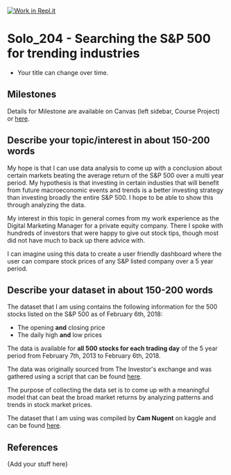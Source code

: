 [![Work in Repl.it](https://classroom.github.com/assets/work-in-replit-14baed9a392b3a25080506f3b7b6d57f295ec2978f6f33ec97e36a161684cbe9.svg)](https://classroom.github.com/online_ide?assignment_repo_id=313897&assignment_repo_type=GroupAssignmentRepo)
# Solo_204 - Searching the S&P 500 for trending industries

- Your title can change over time.

## Milestones

Details for Milestone are available on Canvas (left sidebar, Course Project) or [here](https://firas.moosvi.com/courses/data301/project/milestone01.html).

## Describe your topic/interest in about 150-200 words

My hope is that I can use data analysis to come up with a conclusion about certain markets beating the average return of the S&P 500 over a multi year period. My hypothesis is that investing in certain industies that will benefit from future macroeconomic events and trends is a better investing strategy than investing broadly the entire S&P 500. I hope to be able to show this through analyzing the data. 

My interest in this topic in general comes from my work experience as the Digital Marketing Manager for a private equity company. There I spoke with hundreds of investors that were happy to give out stock tips, though most did not have much to back up there advice with. 

I can imagine using this data to create a user friendly dashboard where the user can compare stock prices of any S&P listed company over a 5 year period.

## Describe your dataset in about 150-200 words

The dataset that I am using contains the following information for the 500 stocks listed on the S&P 500 as of February 6th, 2018:

- The opening **and** closing price 
- The daily high **and** low prices

The data is available for **all 500 stocks for each trading day** of the 5 year period from February 7th, 2013 to February 6th, 2018. 

The data was originally sourced from The Investor's exchange and was gathered using a script that can be found [here](https://github.com/CNuge/kaggle-code/blob/master/stock_data/getSandP.py.). 

The purpose of collecting the data set is to come up with a meaningful model that can beat the broad market returns by analyzing patterns and trends in stock market prices.

The dataset that I am using was compiled by **Cam Nugent** on kaggle and can be found [here](https://www.kaggle.com/camnugent/sandp500?select=all_stocks_5yr.csv).

## References

{Add your stuff here}

